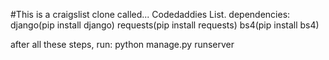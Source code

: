 #This is a craigslist clone called... Codedaddies List.
dependencies:
django(pip install django)
requests(pip install requests)
bs4(pip install bs4)

after all these steps,
run:
python manage.py runserver


